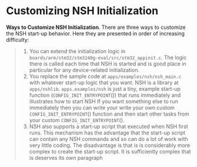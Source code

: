 Customizing NSH Initialization
==============================

**Ways to Customize NSH Initialization**. There are three ways to
customize the NSH start-up behavior. Here they are presented in order of
increasing difficulty:

> 1.  You can extend the initialization logic in
>     `boards/arm/stm32/stm3240g-eval/src/stm32_appinit.c`. The logic
>     there is called each time that NSH is started and is good place in
>     particular for any device-related initialization.
> 2.  You replace the sample code at `apps/examples/nsh/nsh_main.c` with
>     whatever start-up logic that you want. NSH is a library at
>     `apps/nshlib`. `apps.examples/nsh` is just a tiny, example
>     start-up function (`CONFIG_INIT_ENTRYPOINT`()) that runs
>     immediately and illustrates how to start NSH If you want something
>     else to run immediately then you can write your write your own
>     custom `CONFIG_INIT_ENTRYPOINT`() function and then start other
>     tasks from your custom `CONFIG_INIT_ENTRYPOINT`().
> 3.  NSH also supports a start-up script that executed when NSH first
>     runs. This mechanism has the advantage that the start-up script
>     can contain any NSH commands and so can do a lot of work with very
>     little coding. The disadvantage is that is is considerably more
>     complex to create the start-up script. It is sufficiently complex
>     that is deserves its own paragraph
